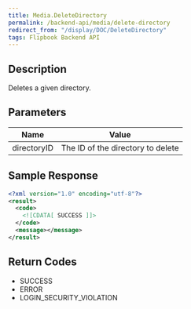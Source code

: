 ```yaml
---
title: Media.DeleteDirectory
permalink: /backend-api/media/delete-directory
redirect_from: "/display/DOC/DeleteDirectory"
tags: Flipbook Backend API
---
```


## Description

Deletes a given directory.

## Parameters

| Name        | Value
|-------------|-----------------------------------
| directoryID | The ID of the directory to delete

## Sample Response

```xml
<?xml version="1.0" encoding="utf-8"?>
<result>
  <code>
    <![CDATA[ SUCCESS ]]>
  </code>
  <message></message>
</result>
```

## Return Codes

* SUCCESS
* ERROR
* LOGIN_SECURITY_VIOLATION